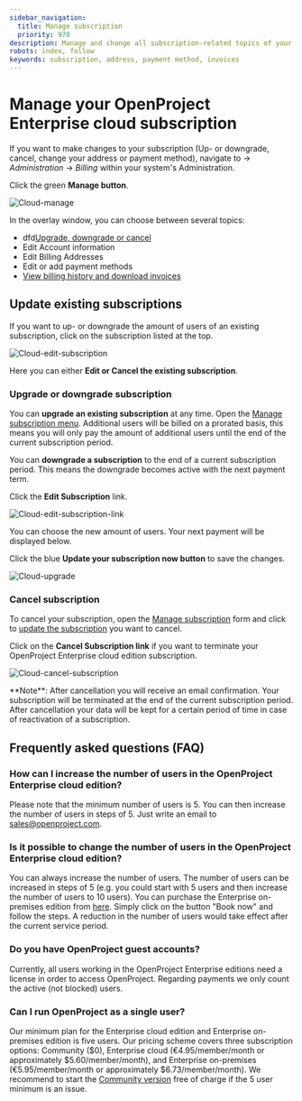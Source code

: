 ```yaml
---
sidebar_navigation:
  title: Manage subscription
  priority: 970
description: Manage and change all subscription-related topics of your Enterprise cloud.
robots: index, follow
keywords: subscription, address, payment method, invoices
---
```


# Manage your OpenProject Enterprise cloud subscription

If you want to make changes to your subscription (Up- or downgrade, cancel, change your address or payment method), navigate to -> *Administration* -> *Billing* within your system's Administration.

Click the green **Manage button**.

![Cloud-manage](Cloud-manage.png)

In the overlay window, you can choose between several topics:

- dfd[Upgrade, downgrade or cancel](#update-existing-subscriptions)
- Edit Account information
- Edit Billing Addresses
- Edit or add payment methods
- [View billing history and download invoices](../invoices-and-billing-history)

## Update existing subscriptions

If you want to up- or downgrade the amount of users of an existing subscription, click on the subscription listed at the top.

![Cloud-edit-subscription](Cloud-edit-subscription.png)

Here you can either **Edit or Cancel the existing subscription**.

### Upgrade or downgrade subscription

You can **upgrade an existing subscription** at any time. Open the [Manage subscription menu](#manage-your-subscription). Additional users will be billed on a prorated basis, this means you will only pay the amount of additional users until the end of the current subscription period.

You can **downgrade a subscription** to the end of a current subscription period. This means the downgrade becomes active with the next payment term.

Click the **Edit Subscription** link.

![Cloud-edit-subscription-link](Cloud-edit-subscription-link.png)

You can choose the new amount of users. Your next payment will be displayed below.

Click the blue **Update your subscription now button** to save the changes.

![Cloud-upgrade](Cloud-upgrade.png)

### Cancel subscription

To cancel your subscription, open the [Manage subscription](#manage-your-openproject-cloud-subscription) form and click to [update the subscription](#update-existing-subscriptions) you want to cancel.

Click on the **Cancel Subscription link** if you want to terminate your OpenProject Enterprise cloud edition subscription.

![Cloud-cancel-subscription](Cloud-cancel-subscription.png)

<div class="alert alert-info" role="alert">
**Note**: After cancellation you will receive an email confirmation. Your subscription will be terminated at the end of the current subscription period. After cancellation your data will be kept for a certain period of time in case of reactivation of a subscription.
</div>

## Frequently asked questions (FAQ)

### How can I increase the number of users in the OpenProject Enterprise cloud edition?

Please note that the minimum number of users is 5. You can then increase the number of users in steps of 5. Just write an email to sales@openproject.com.

### Is it possible to change the number of users in the OpenProject Enterprise cloud edition?

You can always increase the number of users. The number of users can be increased in steps of 5 (e.g. you could start with 5 users and then increase the number of users to 10 users). You can purchase the Enterprise on-premises edition from [here](https://www.openproject.org/enterprise-edition/). Simply click on the button "Book now" and follow the steps. A reduction in the number of users would take effect after the current service period.

### Do you have OpenProject guest accounts?

Currently, all users working in the OpenProject Enterprise editions need a license in order to access OpenProject. Regarding payments we only count the active (not blocked) users.

### Can I run OpenProject as a single user?

Our minimum plan for the Enterprise cloud edition and Enterprise on-premises edition is five users. Our pricing scheme covers three subscription options: Community ($0), Enterprise cloud (€4.95/member/month or approximately $5.60/member/month), and Enterprise on-premises (€5.95/member/month or approximately $6.73/member/month). We recommend to start the [Community version](https://www.openproject.org/download-and-installation/) free of charge if the 5 user minimum is an issue.
